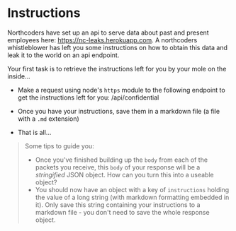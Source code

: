 # Instructions

Northcoders have set up an api to serve data about past and present employees here: https://nc-leaks.herokuapp.com. A northcoders whistleblower has left you some instructions on how to obtain this data and leak it to the world on an api endpoint.

Your first task is to retrieve the instructions left for you by your mole on the inside...

- Make a request using node's `https` module to the following endpoint to get the instructions left for you: /api/confidential

- Once you have your instructions, save them in a markdown file (a file with a `.md` extension)

- That is all...

> Some tips to guide you:
>
> - Once you've finished building up the `body` from each of the packets you receive, this `body` of your response will be a _stringified_ JSON object. How can you turn this into a useable object?
> - You should now have an object with a key of `instructions` holding the value of a long string (with markdown formatting embedded in it). Only save this string containing your instructions to a markdown file - you don't need to save the whole response object.
